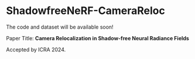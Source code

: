 # ShadowfreeNeRF-CameraReloc

The code and dataset will be available soon!

Paper Title: **Camera Relocalization in Shadow-free Neural Radiance Fields**

Accepted by ICRA 2024.
